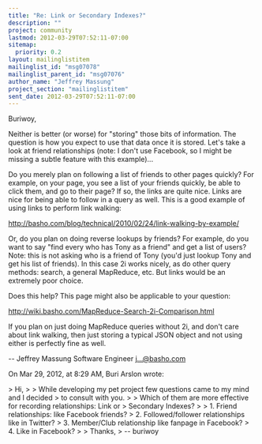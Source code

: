 ```yaml
---
title: "Re: Link or Secondary Indexes?"
description: ""
project: community
lastmod: 2012-03-29T07:52:11-07:00
sitemap:
  priority: 0.2
layout: mailinglistitem
mailinglist_id: "msg07078"
mailinglist_parent_id: "msg07076"
author_name: "Jeffrey Massung"
project_section: "mailinglistitem"
sent_date: 2012-03-29T07:52:11-07:00
---
```



Buriwoy,

Neither is better (or worse) for "storing" those bits of information. The 
question is how you expect to use that data once it is stored. Let's take a 
look at friend relationships (note: I don't use Facebook, so I might be missing 
a subtle feature with this example)...

Do you merely plan on following a list of friends to other pages quickly? For 
example, on your page, you see a list of your friends quickly, be able to click 
them, and go to their page? If so, the links are quite nice. Links are nice for 
being able to follow in a query as well. This is a good example of using links 
to perform link walking:

http://basho.com/blog/technical/2010/02/24/link-walking-by-example/

Or, do you plan on doing reverse lookups by friends? For example, do you want 
to say "find every who has Tony as a friend" and get a list of users? Note: 
this is not asking who is a friend of Tony (you'd just lookup Tony and get his 
list of friends). In this case 2i works nicely, as do other query methods: 
search, a general MapReduce, etc. But links would be an extremely poor choice.

Does this help? This page might also be applicable to your question:

http://wiki.basho.com/MapReduce-Search-2i-Comparison.html

If you plan on just doing MapReduce queries without 2i, and don't care about 
link walking, then just storing a typical JSON object and not using either is 
perfectly fine as well.

--
Jeffrey Massung
Software Engineer
j...@basho.com

On Mar 29, 2012, at 8:29 AM, Buri Arslon wrote:

&gt; Hi,
&gt; 
&gt; While developing my pet project few questions came to my mind and I decided 
&gt; to consult with you.
&gt; 
&gt; Which of them are more effective for recording relationships: Link or 
&gt; Secondary Indexes?
&gt; 
&gt; 1. Friend relationships: like Facebook friends?
&gt; 2. Followed/follower relationships like in Twitter?
&gt; 3. Member/Club relationship like fanpage in Facebook?
&gt; 4. Like in Facebook?
&gt; 
&gt; Thanks,
&gt; -- buriwoy

